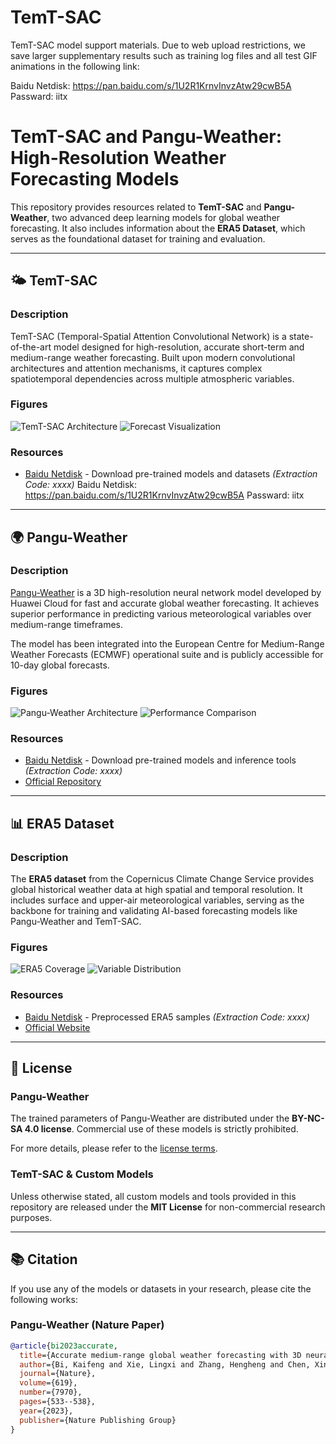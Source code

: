# TemT-SAC
TemT-SAC model support materials.
Due to web upload restrictions, we save larger supplementary results such as training log files and all test GIF animations in the following link:

Baidu Netdisk: https://pan.baidu.com/s/1U2R1KrnvInvzAtw29cwB5A Passward: iitx 


# TemT-SAC and Pangu-Weather: High-Resolution Weather Forecasting Models

This repository provides resources related to **TemT-SAC** and **Pangu-Weather**, two advanced deep learning models for global weather forecasting. It also includes information about the **ERA5 Dataset**, which serves as the foundational dataset for training and evaluation.

---

## 🌤️ TemT-SAC

### Description
TemT-SAC (Temporal-Spatial Attention Convolutional Network) is a state-of-the-art model designed for high-resolution, accurate short-term and medium-range weather forecasting. Built upon modern convolutional architectures and attention mechanisms, it captures complex spatiotemporal dependencies across multiple atmospheric variables.

### Figures
![TemT-SAC Architecture](path/to/temt_sac_architecture.png)
![Forecast Visualization](path/to/forecast_visualization_temt.png)

### Resources
- [Baidu Netdisk](https://pan.baidu.com/s/1xxxxxxx ) - Download pre-trained models and datasets *(Extraction Code: xxxx)*
Baidu Netdisk: https://pan.baidu.com/s/1U2R1KrnvInvzAtw29cwB5A Passward: iitx 
---

## 🌍 Pangu-Weather

### Description
[Pangu-Weather](https://github.com/198808xc/Pangu-Weather ) is a 3D high-resolution neural network model developed by Huawei Cloud for fast and accurate global weather forecasting. It achieves superior performance in predicting various meteorological variables over medium-range timeframes.

The model has been integrated into the European Centre for Medium-Range Weather Forecasts (ECMWF) operational suite and is publicly accessible for 10-day global forecasts.

### Figures
![Pangu-Weather Architecture](path/to/pangu_architecture.png)
![Performance Comparison](path/to/performance_comparison_pangu.png)

### Resources
- [Baidu Netdisk](https://pan.baidu.com/s/1xxxxxxx ) - Download pre-trained models and inference tools *(Extraction Code: xxxx)*
- [Official Repository](https://github.com/198808xc/Pangu-Weather )

---

## 📊 ERA5 Dataset

### Description
The **ERA5 dataset** from the Copernicus Climate Change Service provides global historical weather data at high spatial and temporal resolution. It includes surface and upper-air meteorological variables, serving as the backbone for training and validating AI-based forecasting models like Pangu-Weather and TemT-SAC.

### Figures
![ERA5 Coverage](path/to/era5_coverage.png)
![Variable Distribution](path/to/variable_distribution_era5.png)

### Resources
- [Baidu Netdisk](https://pan.baidu.com/s/1xxxxxxx ) - Preprocessed ERA5 samples *(Extraction Code: xxxx)*
- [Official Website](https://cds.climate.copernicus.eu/datasets/reanalysis-era5-pressure-levels )

---

## 📄 License

### Pangu-Weather
The trained parameters of Pangu-Weather are distributed under the **BY-NC-SA 4.0 license**. Commercial use of these models is strictly prohibited.

For more details, please refer to the [license terms](https://creativecommons.org/licenses/by-nc-sa/4.0/ ).

### TemT-SAC & Custom Models
Unless otherwise stated, all custom models and tools provided in this repository are released under the **MIT License** for non-commercial research purposes.

---

## 📚 Citation

If you use any of the models or datasets in your research, please cite the following works:

### Pangu-Weather (Nature Paper)
```bibtex
@article{bi2023accurate,
  title={Accurate medium-range global weather forecasting with 3D neural networks},
  author={Bi, Kaifeng and Xie, Lingxi and Zhang, Hengheng and Chen, Xin and Gu, Xiaotao and Tian, Qi},
  journal={Nature},
  volume={619},
  number={7970},
  pages={533--538},
  year={2023},
  publisher={Nature Publishing Group}
}
